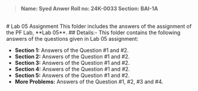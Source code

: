 > **Name: Syed Anwer
>  Roll no: 24K-0033
>  Section: BAI-1A** 
<br>
# Lab 05 Assignment
This folder includes the answers of the assignment of the PF Lab, **Lab 05**.
## Details:-
This folder contains the following answers of the questions given in Lab 05 assignment:

- **Section 1:** Answers of the Question #1 and #2.
- **Section 2:** Answers of the Question #1 and #2.
- **Section 3:** Answers of the Question #1 and #2.
- **Section 4:** Answers of the Question #1 and #2.
- **Section 5:** Answers of the Question #1 and #2.
- **More Problems:** Answers of the Question #1, #2, #3 and #4.
